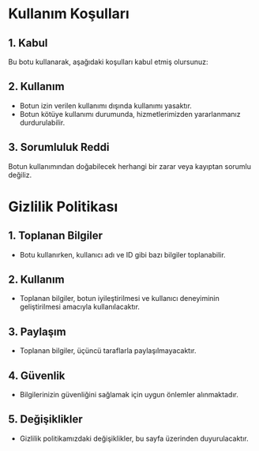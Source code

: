 # Kullanım Koşulları

## 1. Kabul
Bu botu kullanarak, aşağıdaki koşulları kabul etmiş olursunuz:

## 2. Kullanım
- Botun izin verilen kullanımı dışında kullanımı yasaktır.
- Botun kötüye kullanımı durumunda, hizmetlerimizden yararlanmanız durdurulabilir.

## 3. Sorumluluk Reddi
Botun kullanımından doğabilecek herhangi bir zarar veya kayıptan sorumlu değiliz.

# Gizlilik Politikası

## 1. Toplanan Bilgiler
- Botu kullanırken, kullanıcı adı ve ID gibi bazı bilgiler toplanabilir.

## 2. Kullanım
- Toplanan bilgiler, botun iyileştirilmesi ve kullanıcı deneyiminin geliştirilmesi amacıyla kullanılacaktır.

## 3. Paylaşım
- Toplanan bilgiler, üçüncü taraflarla paylaşılmayacaktır.

## 4. Güvenlik
- Bilgilerinizin güvenliğini sağlamak için uygun önlemler alınmaktadır.

## 5. Değişiklikler
- Gizlilik politikamızdaki değişiklikler, bu sayfa üzerinden duyurulacaktır.
